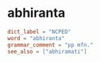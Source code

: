 # abhiranta

``` toml
dict_label = "NCPED"
word = "abhiranta"
grammar_comment = "pp mfn."
see_also = ["abhiramati"]
```

